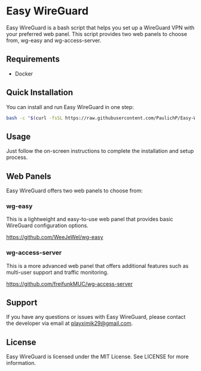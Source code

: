 
# Easy WireGuard

Easy WireGuard is a bash script that helps you set up a WireGuard VPN with your preferred web panel. This script provides two web panels to choose from, wg-easy and wg-access-server.

## Requirements

- Docker

## Quick Installation

You can install and run Easy WireGuard in one step:

```bash
bash -c "$(curl -fsSL https://raw.githubusercontent.com/PaulichP/Easy-WireGuard/master/EasyWireGuard.sh)"
```

## Usage

Just follow the on-screen instructions to complete the installation and setup process.

## Web Panels

Easy WireGuard offers two web panels to choose from:

### wg-easy

This is a lightweight and easy-to-use web panel that provides basic WireGuard configuration options.

https://github.com/WeeJeWel/wg-easy

### wg-access-server

This is a more advanced web panel that offers additional features such as multi-user support and traffic monitoring.

https://github.com/freifunkMUC/wg-access-server

## Support

If you have any questions or issues with Easy WireGuard, please contact the developer via email at playximik29@gmail.com.

## License

Easy WireGuard is licensed under the MIT License. See LICENSE for more information.
